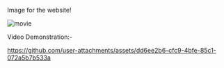 Image for the website!

![movie](https://github.com/user-attachments/assets/f073c5a5-47eb-4bef-87ea-ecda78d98a71)

Video Demonstration:-


https://github.com/user-attachments/assets/dd6ee2b6-cfc9-4bfe-85c1-072a5b7b533a

